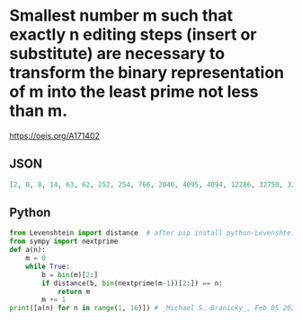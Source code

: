 # Smallest number m such that exactly n editing steps \(insert or substitute\) are necessary to transform the binary representation of m into the least prime not less than m\.
https://oeis.org/A171402
## JSON
```JSON
[2, 0, 8, 14, 63, 62, 252, 254, 766, 2040, 4095, 4094, 12286, 32750, 32764, 65534, 262141, 262140, 1048574, 2097150, 7340030, 8388602, 25165820, 33554428, 67108860, 134217696, 268435420, 268435452, 1073741790, 1073741820, 3221225470, 8589934590]
```
## Python
```Python
from Levenshtein import distance  # after pip install python-Levenshtein
from sympy import nextprime
def a(n):
    m = 0
    while True:
        b = bin(m)[2:]
        if distance(b, bin(nextprime(m-1))[2:]) == n:
            return m
        m += 1
print([a(n) for n in range(1, 16)]) # _Michael S. Branicky_, Feb 05 2022
```
